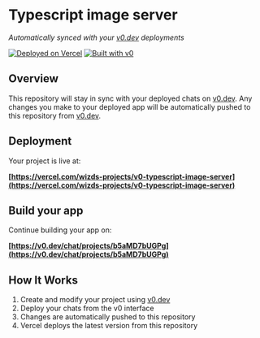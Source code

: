 # Typescript image server

*Automatically synced with your [v0.dev](https://v0.dev) deployments*

[![Deployed on Vercel](https://img.shields.io/badge/Deployed%20on-Vercel-black?style=for-the-badge&logo=vercel)](https://vercel.com/wizds-projects/v0-typescript-image-server)
[![Built with v0](https://img.shields.io/badge/Built%20with-v0.dev-black?style=for-the-badge)](https://v0.dev/chat/projects/b5aMD7bUGPg)

## Overview

This repository will stay in sync with your deployed chats on [v0.dev](https://v0.dev).
Any changes you make to your deployed app will be automatically pushed to this repository from [v0.dev](https://v0.dev).

## Deployment

Your project is live at:

**[https://vercel.com/wizds-projects/v0-typescript-image-server](https://vercel.com/wizds-projects/v0-typescript-image-server)**

## Build your app

Continue building your app on:

**[https://v0.dev/chat/projects/b5aMD7bUGPg](https://v0.dev/chat/projects/b5aMD7bUGPg)**

## How It Works

1. Create and modify your project using [v0.dev](https://v0.dev)
2. Deploy your chats from the v0 interface
3. Changes are automatically pushed to this repository
4. Vercel deploys the latest version from this repository